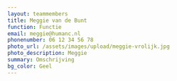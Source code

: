 ```yaml
---
layout: teammembers
title: Meggie van de Bunt
function: Functie
email: meggie@humanc.nl
phonenumber: 06 12 34 56 78
photo_url: /assets/images/upload/meggie-vrolijk.jpg
photo_description: Meggie
summary: O﻿mschrijving
bg_color: Geel
---
```

